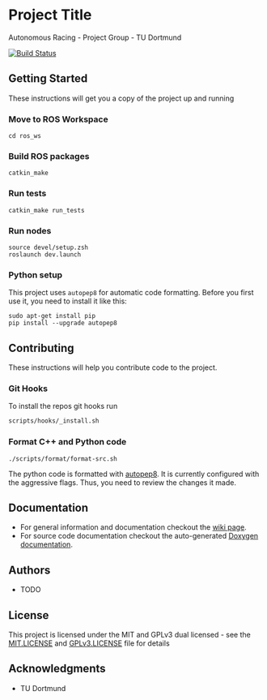 # Project Title

Autonomous Racing - Project Group - TU Dortmund

[![Build Status](https://travis-ci.com/Autonomous-Racing-PG/ros.package.svg?branch=master)](https://travis-ci.com/Autonomous-Racing-PG/ros.package)

## Getting Started

These instructions will get you a copy of the project up and running

### Move to ROS Workspace

```
cd ros_ws
```

### Build ROS packages

```
catkin_make
```

### Run tests

```
catkin_make run_tests
```

### Run nodes

```
source devel/setup.zsh
roslaunch dev.launch
```

### Python setup

This project uses `autopep8` for automatic code formatting.
Before you first use it, you need to install it like this:

    sudo apt-get install pip
    pip install --upgrade autopep8

## Contributing

These instructions will help you contribute code to the project.

### Git Hooks

To install the repos git hooks run
```sh
scripts/hooks/_install.sh
```

### Format C++ and Python code

```
./scripts/format/format-src.sh
```

The python code is formatted with [autopep8](https://github.com/hhatto/autopep8).
It is currently configured with the aggressive flags.
Thus, you need to review the changes it made.

## Documentation

* For general information and documentation checkout the [wiki page](https://github.com/Autonomous-Racing-PG/ros.package/wiki).
* For source code documentation checkout the auto-generated [Doxygen documentation](https://autonomous-racing-pg.github.io/ros.package/html/index.html).

## Authors

* TODO

## License

This project is licensed under the MIT and GPLv3 dual licensed - see the [MIT.LICENSE](MIT.LICENSE) and [GPLv3.LICENSE](GPLv3.LICENSE) file for details

## Acknowledgments

* TU Dortmund


